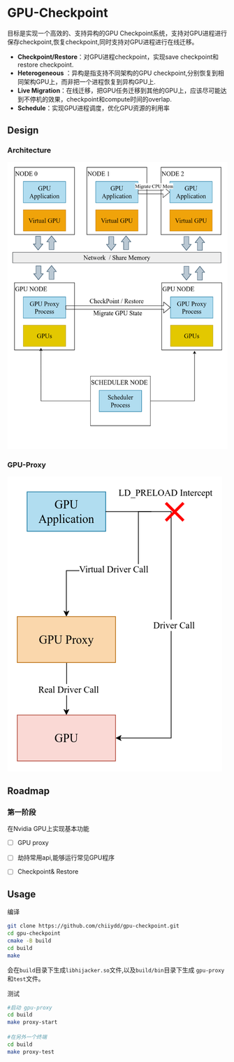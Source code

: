 # GPU-Checkpoint


目标是实现一个高效的、支持异构的GPU Checkpoint系统，支持对GPU进程进行保存checkpoint,恢复checkpoint,同时支持对GPU进程进行在线迁移。

- **Checkpoint/Restore**：对GPU进程checkpoint，实现save checkpoint和restore checkpoint.
- **Heterogeneous** ：异构是指支持不同架构的GPU checkpoint,分别恢复到相同架构GPU上，而非把一个进程恢复到异构GPU上.
- **Live Migration**：在线迁移，把GPU任务迁移到其他的GPU上，应该尽可能达到不停机的效果，checkpoint和compute时间的overlap.
- **Schedule**：实现GPU进程调度，优化GPU资源的利用率


## Design

### Architecture

![](images/Architecture.png)


### GPU-Proxy

![](images/inceptor.png)
## Roadmap

### 第一阶段

在Nvidia GPU上实现基本功能

- [ ] GPU proxy
- [ ] 劫持常用api,能够运行常见GPU程序
- [ ] Checkpoint& Restore
  


## Usage

编译
```bash
git clone https://github.com/chiiydd/gpu-checkpoint.git
cd gpu-checkpoint
cmake -B build 
cd build 
make
```
会在`build`目录下生成`libhijacker.so`文件,以及`build/bin`目录下生成 `gpu-proxy`和`test`文件。



测试
```bash
#启动 gpu-proxy
cd build
make proxy-start

#在另外一个终端
cd build 
make proxy-test

```


